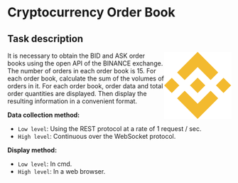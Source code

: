 # Cryptocurrency Order Book

Task description
----------------

<img align="right" width="30%" src="assets/binance-logo.svg">

It is necessary to obtain the BID and ASK order books using the open API of the BINANCE exchange. The number of orders in each order book is 15. For each order book, calculate the sum of the volumes of orders in it. For each order book, order data and total order quantities are displayed.
Then display the resulting information in a convenient format.

**Data collection method:**
* `Low level`: Using the REST protocol at a rate of 1 request / sec.
* `High level`: Continuous over the WebSocket protocol.

**Display method:**
* `Low level`: In cmd.
* `High level`: In a web browser.
